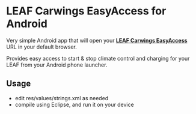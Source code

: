 LEAF Carwings EasyAccess for Android
====================================

Very simple Android app that will open your [__LEAF Carwings EasyAccess__](https://github.com/gboudreau/LEAF_Carwings_EasyAccess) URL in your default browser.

Provides easy access to start & stop climate control and charging for your LEAF from your Android phone launcher.

Usage
-----
- edit res/values/strings.xml as needed
- compile using Eclipse, and run it on your device
